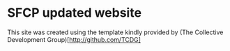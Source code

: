 # SFCP updated website
This site was created using the template kindly provided by (The Collective Development Group)[http://github.com/TCDG]